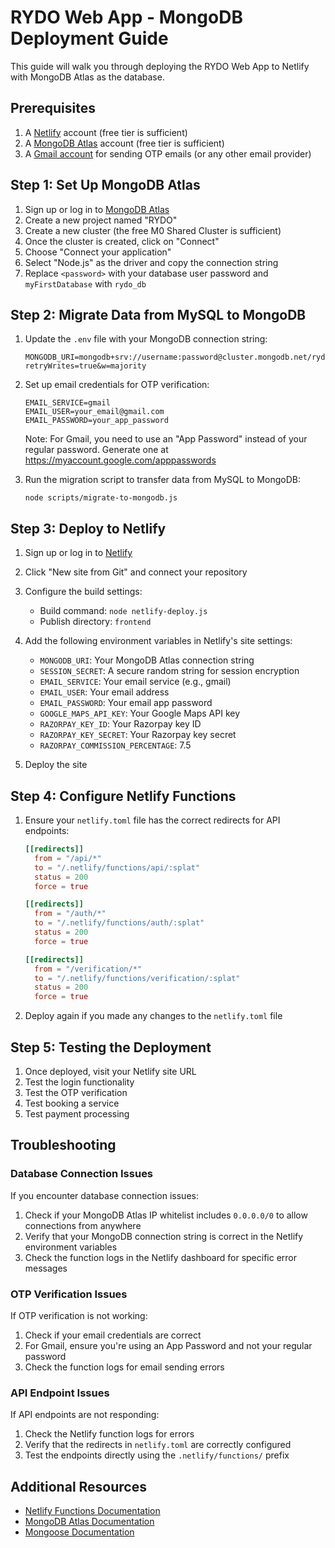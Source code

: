 # RYDO Web App - MongoDB Deployment Guide

This guide will walk you through deploying the RYDO Web App to Netlify with MongoDB Atlas as the database.

## Prerequisites

1. A [Netlify](https://www.netlify.com/) account (free tier is sufficient)
2. A [MongoDB Atlas](https://www.mongodb.com/cloud/atlas) account (free tier is sufficient)
3. A [Gmail account](https://mail.google.com) for sending OTP emails (or any other email provider)

## Step 1: Set Up MongoDB Atlas

1. Sign up or log in to [MongoDB Atlas](https://www.mongodb.com/cloud/atlas)
2. Create a new project named "RYDO"
3. Create a new cluster (the free M0 Shared Cluster is sufficient)
4. Once the cluster is created, click on "Connect"
5. Choose "Connect your application"
6. Select "Node.js" as the driver and copy the connection string
7. Replace `<password>` with your database user password and `myFirstDatabase` with `rydo_db`

## Step 2: Migrate Data from MySQL to MongoDB

1. Update the `.env` file with your MongoDB connection string:
   ```
   MONGODB_URI=mongodb+srv://username:password@cluster.mongodb.net/rydo_db?retryWrites=true&w=majority
   ```

2. Set up email credentials for OTP verification:
   ```
   EMAIL_SERVICE=gmail
   EMAIL_USER=your_email@gmail.com
   EMAIL_PASSWORD=your_app_password
   ```
   Note: For Gmail, you need to use an "App Password" instead of your regular password. Generate one at https://myaccount.google.com/apppasswords

3. Run the migration script to transfer data from MySQL to MongoDB:
   ```
   node scripts/migrate-to-mongodb.js
   ```

## Step 3: Deploy to Netlify

1. Sign up or log in to [Netlify](https://www.netlify.com/)

2. Click "New site from Git" and connect your repository

3. Configure the build settings:
   - Build command: `node netlify-deploy.js`
   - Publish directory: `frontend`

4. Add the following environment variables in Netlify's site settings:
   - `MONGODB_URI`: Your MongoDB Atlas connection string
   - `SESSION_SECRET`: A secure random string for session encryption
   - `EMAIL_SERVICE`: Your email service (e.g., gmail)
   - `EMAIL_USER`: Your email address
   - `EMAIL_PASSWORD`: Your email app password
   - `GOOGLE_MAPS_API_KEY`: Your Google Maps API key
   - `RAZORPAY_KEY_ID`: Your Razorpay key ID
   - `RAZORPAY_KEY_SECRET`: Your Razorpay key secret
   - `RAZORPAY_COMMISSION_PERCENTAGE`: 7.5

5. Deploy the site

## Step 4: Configure Netlify Functions

1. Ensure your `netlify.toml` file has the correct redirects for API endpoints:
   ```toml
   [[redirects]]
     from = "/api/*"
     to = "/.netlify/functions/api/:splat"
     status = 200
     force = true

   [[redirects]]
     from = "/auth/*"
     to = "/.netlify/functions/auth/:splat"
     status = 200
     force = true

   [[redirects]]
     from = "/verification/*"
     to = "/.netlify/functions/verification/:splat"
     status = 200
     force = true
   ```

2. Deploy again if you made any changes to the `netlify.toml` file

## Step 5: Testing the Deployment

1. Once deployed, visit your Netlify site URL
2. Test the login functionality
3. Test the OTP verification
4. Test booking a service
5. Test payment processing

## Troubleshooting

### Database Connection Issues

If you encounter database connection issues:
1. Check if your MongoDB Atlas IP whitelist includes `0.0.0.0/0` to allow connections from anywhere
2. Verify that your MongoDB connection string is correct in the Netlify environment variables
3. Check the function logs in the Netlify dashboard for specific error messages

### OTP Verification Issues

If OTP verification is not working:
1. Check if your email credentials are correct
2. For Gmail, ensure you're using an App Password and not your regular password
3. Check the function logs for email sending errors

### API Endpoint Issues

If API endpoints are not responding:
1. Check the Netlify function logs for errors
2. Verify that the redirects in `netlify.toml` are correctly configured
3. Test the endpoints directly using the `.netlify/functions/` prefix

## Additional Resources

- [Netlify Functions Documentation](https://docs.netlify.com/functions/overview/)
- [MongoDB Atlas Documentation](https://docs.atlas.mongodb.com/)
- [Mongoose Documentation](https://mongoosejs.com/docs/guide.html)
